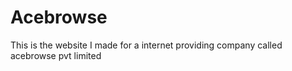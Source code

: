 # Acebrowse
This is the website I made for a internet providing company called acebrowse pvt limited
